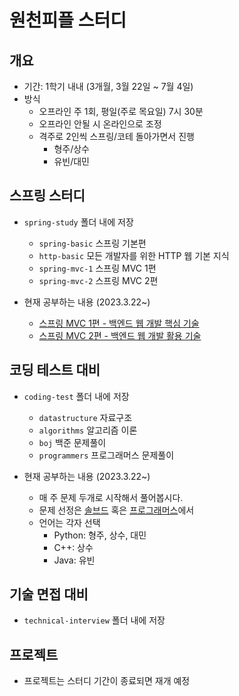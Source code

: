 # 원천피플 스터디
## 개요
* 기간: 1학기 내내 (3개월, 3월 22일 ~ 7월 4일)
* 방식
	* 오프라인 주 1회, 평일(주로 목요일) 7시 30분
	* 오프라인 안될 시 온라인으로 조정
	* 격주로 2인씩 스프링/코테 돌아가면서 진행
		* 형주/상수
		* 유빈/대민

## 스프링 스터디
* `spring-study` 폴더 내에 저장
  * `spring-basic` 스프링 기본편
  * `http-basic` 모든 개발자를 위한 HTTP 웹 기본 지식
  * `spring-mvc-1` 스프링 MVC 1편
  * `spring-mvc-2` 스프링 MVC 2편

* 현재 공부하는 내용 (2023.3.22~)
  * [스프링 MVC 1편 - 백엔드 웹 개발 핵심 기술](_https://www.inflearn.com/course/%EC%8A%A4%ED%94%84%EB%A7%81-mvc-1_)
  * [스프링 MVC 2편 - 백엔드 웹 개발 활용 기술](_https://www.inflearn.com/course/%EC%8A%A4%ED%94%84%EB%A7%81-mvc-2_)

## 코딩 테스트 대비
* `coding-test` 폴더 내에 저장
  * `datastructure` 자료구조
  * `algorithms` 알고리즘 이론
  * `boj` 백준 문제풀이
  * `programmers` 프로그래머스 문제풀이

* 현재 공부하는 내용 (2023.3.22~)
  * 매 주 문제 두개로 시작해서 풀어봅시다.
  * 문제 선정은 [솔브드](_https://solved.ac/_) 혹은 [프로그래머스](_https://programmers.co.kr_)에서 
  * 언어는 각자 선택
    * Python: 형주, 상수, 대민
    * C++: 상수
    * Java: 유빈
    
## 기술 면접 대비
* `technical-interview` 폴더 내에 저장

## 프로젝트
* 프로젝트는 스터디 기간이 종료되면 재개 예정
